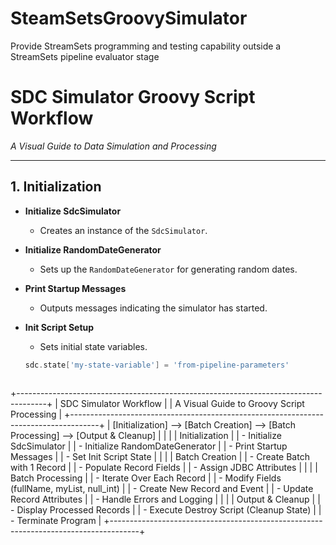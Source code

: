 # SteamSetsGroovySimulator

Provide StreamSets programming and testing capability outside a StreamSets
pipeline evaluator stage



# SDC Simulator Groovy Script Workflow

_A Visual Guide to Data Simulation and Processing_

---

## 1. Initialization

- **Initialize SdcSimulator**
    - Creates an instance of the `SdcSimulator`.

- **Initialize RandomDateGenerator**
    - Sets up the `RandomDateGenerator` for generating random dates.

- **Print Startup Messages**
    - Outputs messages indicating the simulator has started.

- **Init Script Setup**
    - Sets initial state variables.
  ```groovy
  sdc.state['my-state-variable'] = 'from-pipeline-parameters'



+-------------------------------------------------------------------------------------+
|                               SDC Simulator Workflow                                |
|                        A Visual Guide to Groovy Script Processing                   |
+-------------------------------------------------------------------------------------+
| [Initialization] --> [Batch Creation] --> [Batch Processing] --> [Output & Cleanup]  |
|                                                                                     |
| Initialization                                                                       |
| - Initialize SdcSimulator                                                            |
| - Initialize RandomDateGenerator                                                    |
| - Print Startup Messages                                                             |
| - Set Init Script State                                                              |
|                                                                                     |
| Batch Creation                                                                       |
| - Create Batch with 1 Record                                                         |
| - Populate Record Fields                                                             |
| - Assign JDBC Attributes                                                             |
|                                                                                     |
| Batch Processing                                                                     |
| - Iterate Over Each Record                                                           |
|   - Modify Fields (fullName, myList, null_int)                                      |
|   - Create New Record and Event                                                      |
|   - Update Record Attributes                                                         |
|   - Handle Errors and Logging                                                       |
|                                                                                     |
| Output & Cleanup                                                                     |
| - Display Processed Records                                                          |
| - Execute Destroy Script (Cleanup State)                                            |
| - Terminate Program                                                                  |
+-------------------------------------------------------------------------------------+



